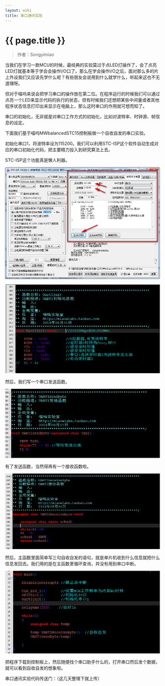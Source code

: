 ```yaml
---
layout: wiki
title: 串口通讯实验
---
```


# {{ page.title }}

> 作者：Songyimiao

当我们在学习一款MCU的时候，最经典的实验莫过于点LED灯操作了，会了点亮LED灯就基本等于学会会操作I/O口了。那么在学会操作I/O之后，面对那么多的片上外设我们又应该先学什么呢？有些朋友会说用到什么就学什么，听起来这也不无道理呀。

但对于喵呜来说会把学习串口的操作放在第二位。在程序运行的时候我们可以通过点亮一个LED来显示代码的执行的状态，但有时候我们还想把某些中间量或者其他程序状态信息打印出来显示在电脑上，那么这时串口的作用就可想而知了。

串口的初始化，无非就是对串口工作方式的初始化，比如对波特率、时钟源、帧信息的设定。

下面我们基于喵呜MWbalancedSTC15控制板做一个自收自发的串口实验。

初始化串口1，将波特率设为115200。我们可以利用STC-ISP这个软件自动生成对应的串口初始化代码，把主要精力投入到研究算法上去。

STC-ISP这个功能真是懒人利器。

![](/img/wiki/uart-05.png)

![](/img/wiki/uart-01.png)

然后，我们写一个串口发送函数。

![](/img/wiki/uart-02.png)

有了发送函数，当然得再有一个接收函数啦。

![](/img/wiki/uart-03.png)

然后，主函数里面简单写三句自收自发的语句，就是单片机收到什么信息就把什么信息发回去。我们用的是在主函数里循环查询，并没有用到串口中断。

![](/img/wiki/uart-04.png)

把程序下载到控制板上，然后随便找个串口助手什么的，打开串口然后发个数据，就可以看到自收自发的想象啦。

串口通讯实验代码传送门：（这几天整理下就上传）

